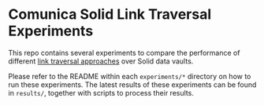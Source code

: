 # Comunica Solid Link Traversal Experiments

This repo contains several experiments to compare the performance of different [link traversal approaches](https://github.com/comunica/comunica-feature-link-traversal) over Solid data vaults.

Please refer to the README within each `experiments/*` directory on how to run these experiments.
The latest results of these experiments can be found in `results/`, together with scripts to process their results.
